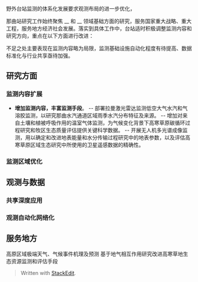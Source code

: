 野外台站监测的体系化发展要求观测布局的进一步优化，

那曲站研究工作始终聚焦 __ 和 __ 领域基础方面的研究，服务国家重大战略、重大工程，服务地方经济社会发展。落实到具体工作中，台站适时积极调整监测内容和研究方向，重点在以下方面进行改进：

不足之处主要表现在监测内容略为局限，监测基础设施自动化程度有待提高、数据标准化与行业共享亟待加强。
## 研究方面
### 监测内容扩展
- **增加监测内容，丰富监测手段**。
-- 部署拉曼激光雷达监测低空大气水汽和气溶胶监测，以研究那曲水汽通道区域雨季水汽分布特征及来源。
-- 增加对来自土壤和植被呼吸作用的温室气体监测，为气候变化背景下高寒草原碳循环过程研究和牧区生态质量评估提供关键科学数据。
-- 开展无人机多光谱成像监测，用以确定和改进地表能量和水分传输过程研究中的地表参数，以及评估高寒草原区域生态研究中所使用的卫星遥感数据的精确性。
### 监测区域优化

## 观测与数据
### 共享深度应用
### 观测自动化网络化

## 服务地方
高原区域极端天气、气候事件机理及预测
基于地气相互作用研究改进高寒草地生态资源监测和评估手段

> Written with [StackEdit](https://stackedit.io/).
<!--stackedit_data:
eyJoaXN0b3J5IjpbMjAxNTg2NDQ1NSwxNjgzNzg2NzIwLC0xNj
MzMTA2NDI4LC0yMzM3MTcxMDksLTQyNzQ3MDAyMCwzODE3Mzk5
NjEsLTkyNjYyMzk1NCwyMDg3MTMxNjc3LDI3NTM0OTA3NywtOT
Y5NjAwMTQzLC0zNTU2MTEwNTcsLTExOTExMzEzNTksMTc5NjQ5
NTYzOCw3MzA5OTgxMTZdfQ==
-->